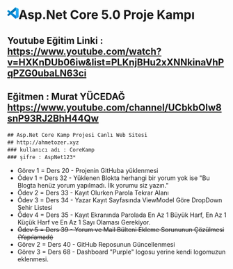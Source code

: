 # Asp.Net Core 5.0 Proje Kampı <img align="left" alt="Visual Studio Code" width="26px" src="https://raw.githubusercontent.com/github/explore/80688e429a7d4ef2fca1e82350fe8e3517d3494d/topics/visual-studio-code/visual-studio-code.png" />
## Youtube Eğitim Linki : https://www.youtube.com/watch?v=HXKnDUb06iw&list=PLKnjBHu2xXNNkinaVhPqPZG0ubaLN63ci
## Eğitmen : Murat YÜCEDAĞ https://www.youtube.com/channel/UCbkbOlw8snP93RJ2BhH44Qw
```diff
## Asp.Net Core Kamp Projesi Canlı Web Sitesi
## http://ahmetozer.xyz
### kullanıcı adı : CoreKamp
### şifre : AspNet123*
```
- Görev 1 = Ders 20 - Projenin GitHuba yüklenmesi
- Ödev 1 = Ders 32 - Yüklenen Blokta herhangi bir yorum yok ise "Bu Blogta henüz yorum yapılmadı. İlk yorumu siz yazın."
- Ödev 2 = Ders 33 - Kayıt Olurken Parola Tekrar Alanı
- Ödev 3 = Ders 34 - Yazar Kayıt Sayfasında ViewModel Göre DropDown Şehir Listesi
- Ödev 4 = Ders 35 - Kayıt Ekranında Parolada En Az 1 Büyük Harf, En Az 1 Küçük Harf ve En Az 1 Sayı Olaması Gerekiyor.
- ~~Ödev 5 = Ders 39 - Yorum ve Mail Bülteni Ekleme Sorununun Çözülmesi (Yapılamadı)~~
- Görev 2 = Ders 40 - GitHub Reposunun Güncellenmesi
- Görev 3 = Ders 68 - Dashboard "Purple" logosu yerine kendi logomuzun eklenmesi.
